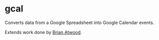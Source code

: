 # gcal

Converts data from a Google Spreadsheet into Google Calendar events.

Extends work done by [Brian Atwood](https://github.com/batwood001).
